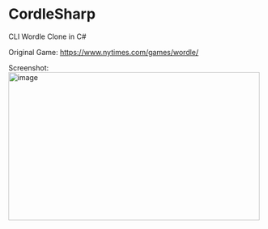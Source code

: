 # CordleSharp
CLI Wordle Clone in C#

Original Game: https://www.nytimes.com/games/wordle/

Screenshot:
<img width="496" height="293" alt="image" src="https://github.com/user-attachments/assets/33f0718d-117b-469f-a79f-2a5973b4c009" />

